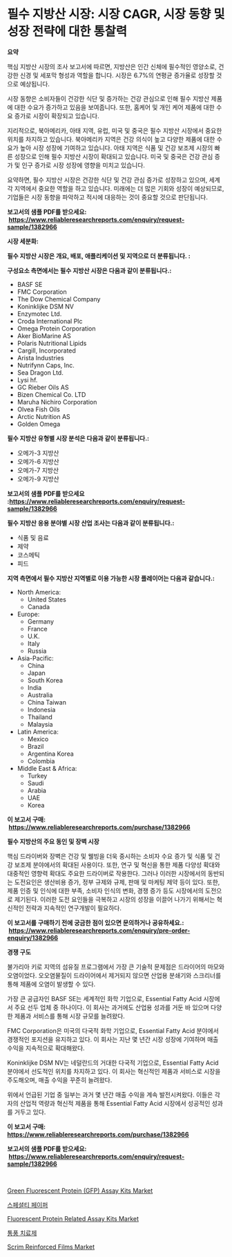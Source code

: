 <p><h1>필수 지방산 시장: 시장 CAGR, 시장 동향 및 성장 전략에 대한 통찰력</h1></p><p><strong>요약</strong></p>
<p><p>핵심 지방산 시장의 조사 보고서에 따르면, 지방산은 인간 신체에 필수적인 영양소로, 건강한 신경 및 세포막 형성과 역할을 합니다. 시장은 6.7%의 연평균 증가율로 성장할 것으로 예상됩니다.</p><p>시장 동향은 소비자들이 건강한 식단 및 증가하는 건강 관심으로 인해 필수 지방산 제품에 대한 수요가 증가하고 있음을 보여줍니다. 또한, 홈케어 및 개인 케어 제품에 대한 수요 증가로 시장이 확장되고 있습니다.</p><p>지리적으로, 북아메리카, 아태 지역, 유럽, 미국 및 중국은 필수 지방산 시장에서 중요한 위치를 차지하고 있습니다. 북아메리카 지역은 건강 의식이 높고 다양한 제품에 대한 수요가 높아 시장 성장에 기여하고 있습니다. 아태 지역은 식품 및 건강 보조제 시장의 빠른 성장으로 인해 필수 지방산 시장이 확대되고 있습니다. 미국 및 중국은 건강 관심 증가 및 인구 증가로 시장 성장에 영향을 미치고 있습니다.</p><p>요약하면, 필수 지방산 시장은 건강한 식단 및 건강 관심 증가로 성장하고 있으며, 세계 각 지역에서 중요한 역할을 하고 있습니다. 미래에는 더 많은 기회와 성장이 예상되므로, 기업들은 시장 동향을 파악하고 적시에 대응하는 것이 중요할 것으로 판단됩니다.</p></p>
<p><strong>보고서의 샘플 PDF를 받으세요: &nbsp;<a href="https://www.reliableresearchreports.com/enquiry/request-sample/1382966">https://www.reliableresearchreports.com/enquiry/request-sample/1382966</a></strong></p>
<p><strong>시장 세분화:</strong></p>
<p><strong> 필수 지방산 시장은 개요, 배포, 애플리케이션 및 지역으로 더 분류됩니다. :</strong></p>
<p><strong>구성요소 측면에서는 필수 지방산 시장은 다음과 같이 분류됩니다.:</strong></p>
<p><ul><li>BASF SE</li><li>FMC Corporation</li><li>The Dow Chemical Company</li><li>Koninklijke DSM NV</li><li>Enzymotec Ltd.</li><li>Croda International Plc</li><li>Omega Protein Corporation</li><li>Aker BioMarine AS</li><li>Polaris Nutritional Lipids</li><li>Cargill, Incorporated</li><li>Arista Industries</li><li>Nutrifynn Caps, Inc.</li><li>Sea Dragon Ltd.</li><li>Lysi hf.</li><li>GC Rieber Oils AS</li><li>Bizen Chemical Co. LTD</li><li>Maruha Nichiro Corporation</li><li>Olvea Fish Oils</li><li>Arctic Nutrition AS</li><li>Golden Omega</li></ul></p>
<p><strong> 필수 지방산 유형별 시장 분석은 다음과 같이 분류됩니다.:</strong></p>
<p><ul><li>오메가-3 지방산</li><li>오메가-6 지방산</li><li>오메가-7 지방산</li><li>오메가-9 지방산</li></ul></p>
<p><strong>보고서의 샘플 PDF를 받으세요 :<a href="https://www.reliableresearchreports.com/enquiry/request-sample/1382966">https://www.reliableresearchreports.com/enquiry/request-sample/1382966</a></strong></p>
<p><strong> 필수 지방산 응용 분야별 시장 산업 조사는 다음과 같이 분류됩니다.:</strong></p>
<p><ul><li>식품 및 음료</li><li>제약</li><li>코스메틱</li><li>피드</li></ul></p>
<p><strong>지역 측면에서 필수 지방산 지역별로 이용 가능한 시장 플레이어는 다음과 같습니다.:</strong></p>
<p><ul>
    <li>
        North America:
        <ul>
            <li>United States</li>
            <li>Canada</li>
        </ul>
    </li>
    <li>
        Europe:
        <ul>
            <li>Germany</li>
            <li>France</li>
            <li>U.K.</li>
            <li>Italy</li>
            <li>Russia</li>
        </ul>
    </li>
    <li>
        Asia-Pacific:
        <ul>
            <li>China</li>
            <li>Japan</li>
            <li>South Korea</li>
            <li>India</li>
            <li>Australia</li>
            <li>China Taiwan</li>
            <li>Indonesia</li>
            <li>Thailand</li>
            <li>Malaysia</li>
        </ul>
    </li>
    <li>
        Latin America:
        <ul>
            <li>Mexico</li>
            <li>Brazil</li>
            <li>Argentina Korea</li>
            <li>Colombia</li>
        </ul>
    </li>
    <li>
        Middle East & Africa:
        <ul>
            <li>Turkey</li>
            <li>Saudi</li>
            <li>Arabia</li>
            <li>UAE</li>
            <li>Korea</li>
        </ul>
    </li>
    </ul></p>
<p><strong>이 보고서 구매: &nbsp;<a href="https://www.reliableresearchreports.com/purchase/1382966">https://www.reliableresearchreports.com/purchase/1382966</a></strong></p>
<p><strong>필수 지방산의 주요 동인 및 장벽 시장</strong></p>
<p><p>핵심 드라이버와 장벽은 건강 및 웰빙을 더욱 중시하는 소비자 수요 증가 및 식품 및 건강 보조제 분야에서의 확대된 사용이다. 또한, 연구 및 혁신을 통한 제품 다양성 확대와 대중적인 영향력 확대도 주요한 드라이버로 작용한다. 그러나 이러한 시장에서의 동반되는 도전요인은 생산비용 증가, 정부 규제와 규제, 판매 및 마케팅 제약 등이 있다. 또한, 제품 인증 및 인식에 대한 부족, 소비자 인식의 변화, 경쟁 증가 등도 시장에서의 도전으로 제기된다. 이러한 도전 요인들을 극복하고 시장의 성장을 이끌어 나가기 위해서는 혁신적인 전략과 지속적인 연구개발이 필요하다.</p></p>
<p><strong>이 보고서를 구매하기 전에 궁금한 점이 있으면 문의하거나 공유하세요.: &nbsp;<a href="https://www.reliableresearchreports.com/enquiry/pre-order-enquiry/1382966">https://www.reliableresearchreports.com/enquiry/pre-order-enquiry/1382966</a></strong></p>
<p><strong>경쟁 구도</strong></p>
<p><p>불가리아 키로 지역의 섬유질 프로그램에서 가장 큰 기술적 문제점은 드라이어의 마모와 오염이었다. 오오염물질이 드라이어에서 제거되지 않으면 산업용 분쇄기와 스크리너를 통해 제품에 오염이 발생할 수 있다.</p><p>가장 큰 공급자인 BASF SE는 세계적인 화학 기업으로, Essential Fatty Acid 시장에서 주요 선두 업체 중 하나이다. 이 회사는 과거에도 산업용 성과를 거둔 바 있으며 다양한 제품과 서비스를 통해 시장 규모를 늘려왔다.</p><p>FMC Corporation은 미국의 다국적 화학 기업으로, Essential Fatty Acid 분야에서 경쟁적인 포지션을 유지하고 있다. 이 회사는 지난 몇 년간 시장 성장에 기여하며 매출 수익을 지속적으로 확대해왔다.</p><p>Koninklijke DSM NV는 네덜란드의 거대한 다국적 기업으로, Essential Fatty Acid 분야에서 선도적인 위치를 차지하고 있다. 이 회사는 혁신적인 제품과 서비스로 시장을 주도해오며, 매출 수익을 꾸준히 늘려왔다.</p><p>위에서 언급된 기업 중 일부는 과거 몇 년간 매출 수익을 계속 발전시켜왔다. 이들은 각자의 산업적 역량과 혁신적 제품을 통해 Essential Fatty Acid 시장에서 성공적인 성과를 거두고 있다.</p></p>
<p><strong>이 보고서 구매: &nbsp; <a href="https://www.reliableresearchreports.com/purchase/1382966">https://www.reliableresearchreports.com/purchase/1382966</a></strong></p>
<p><strong>보고서의 샘플 PDF를 받으세요: &nbsp;<a href="https://www.reliableresearchreports.com/enquiry/request-sample/1382966">https://www.reliableresearchreports.com/enquiry/request-sample/1382966</a></strong><strong></strong></p>
<p>&nbsp;</p>
<p><p><a href="https://faithful-glue-af3.notion.site/Green-Fluorescent-Protein-GFP-Assay-Kits-Market-Centers-on-Aspects-such-as-Market-Growth-Market-S-7c5eb72a354d44bc90932e33b0f92e0b">Green Fluorescent Protein (GFP) Assay Kits Market</a></p><p><a href="https://github.com/vsn7qpua81q/Market-Research-Report-List-1/blob/main/9937216186661.md">스페셜티 페이퍼</a></p><p><a href="https://chivalrous-flock-a86.notion.site/Fluorescent-Protein-Related-Assay-Kits-Market-Research-Report-Provides-thorough-Industry-Overview-w-acade8ee431f46bc82082823b1accf03">Fluorescent Protein Related Assay Kits Market</a></p><p><a href="https://medium.com/@lanceolsotn8978/%EA%B0%80%EC%88%98%ED%86%B5-%EC%B9%98%EB%A3%8C-%EC%8B%9C%EC%9E%A5-%EC%A1%B0%EC%82%AC-%EB%B3%B4%EA%B3%A0%EC%84%9C-%EA%B7%B8-%EC%97%AD%EC%82%AC%EC%99%80-2024%EB%85%84%EB%B6%80%ED%84%B0-2031%EB%85%84%EA%B9%8C%EC%A7%80%EC%9D%98-%EC%98%88%EC%B8%A1-440030ad2f40">통풍 치료제</a></p><p><a href="https://github.com/PeterParrish5/Market-Research-Report-List-3/blob/main/scrim-reinforced-films-market.md">Scrim Reinforced Films Market</a></p></p>